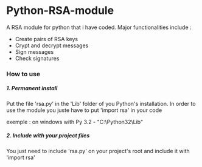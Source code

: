 # Python-RSA-module
A RSA module for python that i have coded. Major functionalities include :
  - Create pairs of RSA keys
  - Crypt and decrypt messages
  - Sign messages
  - Check signatures
  
### How to use
##### 1. Permanent install
  Put the file 'rsa.py' in the 'Lib' folder of you Python's installation. In order to use the module you juste have to put 'import rsa' in your code
  
  exemple : on windows with Py 3.2 - "C:\Python32\Lib"
##### 2. Include with your project files
  You just need to include 'rsa.py' on your project's root and include it with 'import rsa'
